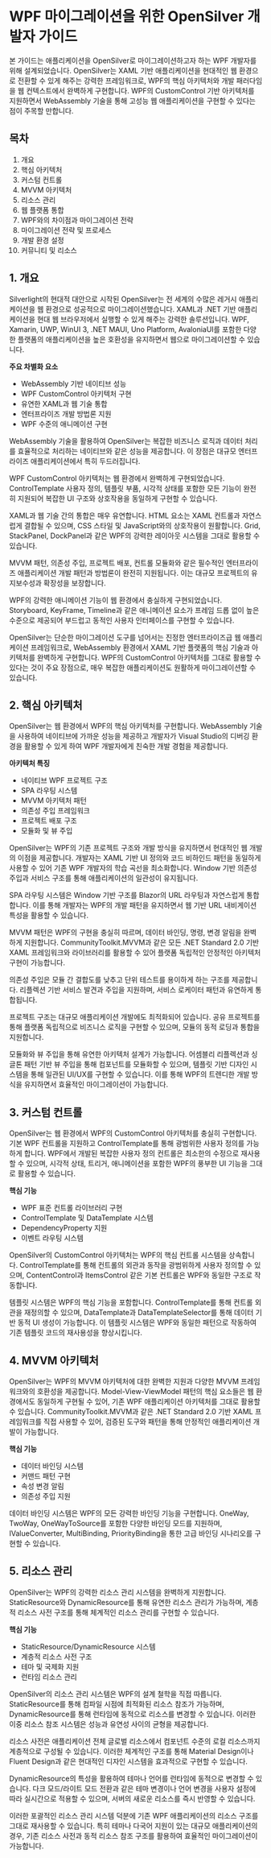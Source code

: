 # WPF 마이그레이션을 위한 OpenSilver 개발자 가이드

본 가이드는 애플리케이션을 OpenSilver로 마이그레이션하고자 하는 WPF 개발자를 위해 설계되었습니다. OpenSilver는 XAML 기반 애플리케이션을 현대적인 웹 환경으로 전환할 수 있게 해주는 강력한 프레임워크로, WPF의 핵심 아키텍처와 개발 패러다임을 웹 컨텍스트에서 완벽하게 구현합니다. WPF의 CustomControl 기반 아키텍처를 지원하면서 WebAssembly 기술을 통해 고성능 웹 애플리케이션을 구현할 수 있다는 점이 주목할 만합니다.

## 목차

1. 개요
2. 핵심 아키텍처
3. 커스텀 컨트롤
4. MVVM 아키텍처
5. 리소스 관리
6. 웹 플랫폼 통합
7. WPF와의 차이점과 마이그레이션 전략
8. 마이그레이션 전략 및 프로세스
9. 개발 환경 설정
10. 커뮤니티 및 리소스

## 1. 개요

Silverlight의 현대적 대안으로 시작된 OpenSilver는 전 세계의 수많은 레거시 애플리케이션을 웹 환경으로 성공적으로 마이그레이션했습니다. XAML과 .NET 기반 애플리케이션을 현대 웹 브라우저에서 실행할 수 있게 해주는 강력한 솔루션입니다. WPF, Xamarin, UWP, WinUI 3, .NET MAUI, Uno Platform, AvaloniaUI를 포함한 다양한 플랫폼의 애플리케이션을 높은 호환성을 유지하면서 웹으로 마이그레이션할 수 있습니다.

**주요 차별화 요소**

* WebAssembly 기반 네이티브 성능
* WPF CustomControl 아키텍처 구현
* 유연한 XAML과 웹 기술 통합
* 엔터프라이즈 개발 방법론 지원
* WPF 수준의 애니메이션 구현

WebAssembly 기술을 활용하여 OpenSilver는 복잡한 비즈니스 로직과 데이터 처리를 효율적으로 처리하는 네이티브와 같은 성능을 제공합니다. 이 장점은 대규모 엔터프라이즈 애플리케이션에서 특히 두드러집니다.

WPF CustomControl 아키텍처는 웹 환경에서 완벽하게 구현되었습니다. ControlTemplate 사용자 정의, 템플릿 부품, 시각적 상태를 포함한 모든 기능이 완전히 지원되어 복잡한 UI 구조와 상호작용을 동일하게 구현할 수 있습니다.

XAML과 웹 기술 간의 통합은 매우 유연합니다. HTML 요소는 XAML 컨트롤과 자연스럽게 결합될 수 있으며, CSS 스타일 및 JavaScript와의 상호작용이 원활합니다. Grid, StackPanel, DockPanel과 같은 WPF의 강력한 레이아웃 시스템을 그대로 활용할 수 있습니다.

MVVM 패턴, 의존성 주입, 프로젝트 배포, 컨트롤 모듈화와 같은 필수적인 엔터프라이즈 애플리케이션 개발 패턴과 방법론이 완전히 지원됩니다. 이는 대규모 프로젝트의 유지보수성과 확장성을 보장합니다.

WPF의 강력한 애니메이션 기능이 웹 환경에서 충실하게 구현되었습니다. Storyboard, KeyFrame, Timeline과 같은 애니메이션 요소가 프레임 드롭 없이 높은 수준으로 제공되어 부드럽고 동적인 사용자 인터페이스를 구현할 수 있습니다.

OpenSilver는 단순한 마이그레이션 도구를 넘어서는 진정한 엔터프라이즈급 웹 애플리케이션 프레임워크로, WebAssembly 환경에서 XAML 기반 플랫폼의 핵심 기술과 아키텍처를 완벽하게 구현합니다. WPF의 CustomControl 아키텍처를 그대로 활용할 수 있다는 것이 주요 장점으로, 매우 복잡한 애플리케이션도 원활하게 마이그레이션할 수 있습니다.

## 2. 핵심 아키텍처

OpenSilver는 웹 환경에서 WPF의 핵심 아키텍처를 구현합니다. WebAssembly 기술을 사용하여 네이티브에 가까운 성능을 제공하고 개발자가 Visual Studio의 디버깅 환경을 활용할 수 있게 하여 WPF 개발자에게 친숙한 개발 경험을 제공합니다.

**아키텍처 특징**

* 네이티브 WPF 프로젝트 구조
* SPA 라우팅 시스템
* MVVM 아키텍처 패턴
* 의존성 주입 프레임워크
* 프로젝트 배포 구조
* 모듈화 및 뷰 주입

OpenSilver는 WPF의 기존 프로젝트 구조와 개발 방식을 유지하면서 현대적인 웹 개발의 이점을 제공합니다. 개발자는 XAML 기반 UI 정의와 코드 비하인드 패턴을 동일하게 사용할 수 있어 기존 WPF 개발자의 학습 곡선을 최소화합니다. Window 기반 의존성 주입과 서비스 구조를 통해 애플리케이션의 일관성이 유지됩니다.

SPA 라우팅 시스템은 Window 기반 구조를 Blazor의 URL 라우팅과 자연스럽게 통합합니다. 이를 통해 개발자는 WPF의 개발 패턴을 유지하면서 웹 기반 URL 내비게이션 특성을 활용할 수 있습니다.

MVVM 패턴은 WPF의 구현을 충실히 따르며, 데이터 바인딩, 명령, 변경 알림을 완벽하게 지원합니다. CommunityToolkit.MVVM과 같은 모든 .NET Standard 2.0 기반 XAML 프레임워크와 라이브러리를 활용할 수 있어 플랫폼 독립적인 안정적인 아키텍처 구현이 가능합니다.

의존성 주입은 모듈 간 결합도를 낮추고 단위 테스트를 용이하게 하는 구조를 제공합니다. 리플렉션 기반 서비스 발견과 주입을 지원하며, 서비스 로케이터 패턴과 유연하게 통합됩니다.

프로젝트 구조는 대규모 애플리케이션 개발에도 최적화되어 있습니다. 공유 프로젝트를 통해 플랫폼 독립적으로 비즈니스 로직을 구현할 수 있으며, 모듈의 동적 로딩과 통합을 지원합니다.

모듈화와 뷰 주입을 통해 유연한 아키텍처 설계가 가능합니다. 어셈블리 리플렉션과 싱글톤 패턴 기반 뷰 주입을 통해 컴포넌트를 모듈화할 수 있으며, 템플릿 기반 디자인 시스템을 통해 일관된 UI/UX를 구현할 수 있습니다. 이를 통해 WPF의 트렌디한 개발 방식을 유지하면서 효율적인 마이그레이션이 가능합니다.

## 3. 커스텀 컨트롤

OpenSilver는 웹 환경에서 WPF의 CustomControl 아키텍처를 충실히 구현합니다. 기본 WPF 컨트롤을 지원하고 ControlTemplate를 통해 광범위한 사용자 정의를 가능하게 합니다. WPF에서 개발된 복잡한 사용자 정의 컨트롤은 최소한의 수정으로 재사용할 수 있으며, 시각적 상태, 트리거, 애니메이션을 포함한 WPF의 풍부한 UI 기능을 그대로 활용할 수 있습니다.

**핵심 기능**

* WPF 표준 컨트롤 라이브러리 구현
* ControlTemplate 및 DataTemplate 시스템
* DependencyProperty 지원
* 이벤트 라우팅 시스템

OpenSilver의 CustomControl 아키텍처는 WPF의 핵심 컨트롤 시스템을 상속합니다. ControlTemplate를 통해 컨트롤의 외관과 동작을 광범위하게 사용자 정의할 수 있으며, ContentControl과 ItemsControl 같은 기본 컨트롤은 WPF와 동일한 구조로 작동합니다.

템플릿 시스템은 WPF의 핵심 기능을 포함합니다. ControlTemplate를 통해 컨트롤 외관을 재정의할 수 있으며, DataTemplate과 DataTemplateSelector를 통해 데이터 기반 동적 UI 생성이 가능합니다. 이 템플릿 시스템은 WPF와 동일한 패턴으로 작동하여 기존 템플릿 코드의 재사용성을 향상시킵니다.

## 4. MVVM 아키텍처

OpenSilver는 WPF의 MVVM 아키텍처에 대한 완벽한 지원과 다양한 MVVM 프레임워크와의 호환성을 제공합니다. Model-View-ViewModel 패턴의 핵심 요소들은 웹 환경에서도 동일하게 구현될 수 있어, 기존 WPF 애플리케이션 아키텍처를 그대로 활용할 수 있습니다. CommunityToolkit.MVVM과 같은 .NET Standard 2.0 기반 XAML 프레임워크를 직접 사용할 수 있어, 검증된 도구와 패턴을 통해 안정적인 애플리케이션 개발이 가능합니다.

**핵심 기능**

* 데이터 바인딩 시스템
* 커맨드 패턴 구현
* 속성 변경 알림
* 의존성 주입 지원

데이터 바인딩 시스템은 WPF의 모든 강력한 바인딩 기능을 구현합니다. OneWay, TwoWay, OneWayToSource를 포함한 다양한 바인딩 모드를 지원하며, IValueConverter, MultiBinding, PriorityBinding을 통한 고급 바인딩 시나리오를 구현할 수 있습니다.

## 5. 리소스 관리

OpenSilver는 WPF의 강력한 리소스 관리 시스템을 완벽하게 지원합니다. StaticResource와 DynamicResource를 통해 유연한 리소스 관리가 가능하며, 계층적 리소스 사전 구조를 통해 체계적인 리소스 관리를 구현할 수 있습니다.

**핵심 기능**

* StaticResource/DynamicResource 시스템
* 계층적 리소스 사전 구조
* 테마 및 국제화 지원
* 런타임 리소스 관리

OpenSilver의 리소스 관리 시스템은 WPF의 설계 철학을 직접 따릅니다. StaticResource를 통해 컴파일 시점에 최적화된 리소스 참조가 가능하며, DynamicResource를 통해 런타임에 동적으로 리소스를 변경할 수 있습니다. 이러한 이중 리소스 참조 시스템은 성능과 유연성 사이의 균형을 제공합니다.

리소스 사전은 애플리케이션 전체 글로벌 리소스에서 컴포넌트 수준의 로컬 리소스까지 계층적으로 구성될 수 있습니다. 이러한 체계적인 구조를 통해 Material Design이나 Fluent Design과 같은 현대적인 디자인 시스템을 효과적으로 구현할 수 있습니다.

DynamicResource의 특성을 활용하여 테마나 언어를 런타임에 동적으로 변경할 수 있습니다. 다크 모드/라이트 모드 전환과 같은 테마 변경이나 언어 변경을 사용자 설정에 따라 실시간으로 적용할 수 있으며, 서버의 새로운 리소스를 즉시 반영할 수 있습니다.

이러한 포괄적인 리소스 관리 시스템 덕분에 기존 WPF 애플리케이션의 리소스 구조를 그대로 재사용할 수 있습니다. 특히 테마나 다국어 지원이 있는 대규모 애플리케이션의 경우, 기존 리소스 사전과 동적 리소스 참조 구조를 활용하여 효율적인 마이그레이션이 가능합니다.